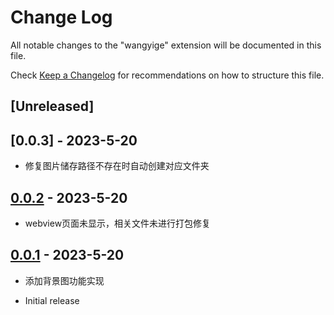 # Change Log

All notable changes to the "wangyige" extension will be documented in this file.

Check [Keep a Changelog](http://keepachangelog.com/) for recommendations on how to structure this file.

## [Unreleased]

## [0.0.3] - 2023-5-20

- 修复图片储存路径不存在时自动创建对应文件夹

## [0.0.2] - 2023-5-20

- webview页面未显示，相关文件未进行打包修复

## [0.0.1] - 2023-5-20

- 添加背景图功能实现

- Initial release

[0.0.2]: https://github.com/wangyige0701/vscodeCustomExtension/releases/tag/v0.0.2
[0.0.1]: https://github.com/wangyige0701/vscodeCustomExtension/releases/tag/v0.0.1